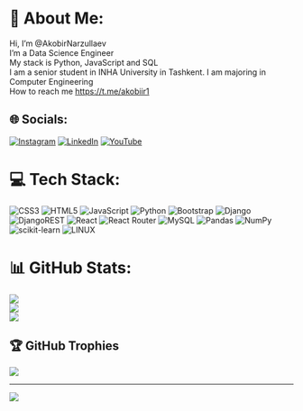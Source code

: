 # 💫 About Me:
Hi, I’m @AkobirNarzullaev<br>I’m a Data Science Engineer<br>My stack is Python, JavaScript and SQL<br>I am a senior student in INHA University in Tashkent. I am majoring in Computer Engineering<br>How to reach me https://t.me/akobiir1


## 🌐 Socials:
[![Instagram](https://img.shields.io/badge/Instagram-%23E4405F.svg?logo=Instagram&logoColor=white)](https://instagram.com/https://www.instagram.com/_akobir_narzullaev_/) [![LinkedIn](https://img.shields.io/badge/LinkedIn-%230077B5.svg?logo=linkedin&logoColor=white)](https://linkedin.com/in/https://www.linkedin.com/in/akobir-narzullayev-82b84a210/) [![YouTube](https://img.shields.io/badge/YouTube-%23FF0000.svg?logo=YouTube&logoColor=white)](https://youtube.com/@https://www.youtube.com/@AkobirNarzullaev) 

# 💻 Tech Stack:
![CSS3](https://img.shields.io/badge/css3-%231572B6.svg?style=for-the-badge&logo=css3&logoColor=white) ![HTML5](https://img.shields.io/badge/html5-%23E34F26.svg?style=for-the-badge&logo=html5&logoColor=white) ![JavaScript](https://img.shields.io/badge/javascript-%23323330.svg?style=for-the-badge&logo=javascript&logoColor=%23F7DF1E) ![Python](https://img.shields.io/badge/python-3670A0?style=for-the-badge&logo=python&logoColor=ffdd54) ![Bootstrap](https://img.shields.io/badge/bootstrap-%23563D7C.svg?style=for-the-badge&logo=bootstrap&logoColor=white) ![Django](https://img.shields.io/badge/django-%23092E20.svg?style=for-the-badge&logo=django&logoColor=white) ![DjangoREST](https://img.shields.io/badge/DJANGO-REST-ff1709?style=for-the-badge&logo=django&logoColor=white&color=ff1709&labelColor=gray) ![React](https://img.shields.io/badge/react-%2320232a.svg?style=for-the-badge&logo=react&logoColor=%2361DAFB) ![React Router](https://img.shields.io/badge/React_Router-CA4245?style=for-the-badge&logo=react-router&logoColor=white) ![MySQL](https://img.shields.io/badge/mysql-%2300f.svg?style=for-the-badge&logo=mysql&logoColor=white) ![Pandas](https://img.shields.io/badge/pandas-%23150458.svg?style=for-the-badge&logo=pandas&logoColor=white) ![NumPy](https://img.shields.io/badge/numpy-%23013243.svg?style=for-the-badge&logo=numpy&logoColor=white) ![scikit-learn](https://img.shields.io/badge/scikit--learn-%23F7931E.svg?style=for-the-badge&logo=scikit-learn&logoColor=white) ![LINUX](https://img.shields.io/badge/Linux-FCC624?style=for-the-badge&logo=linux&logoColor=black)
# 📊 GitHub Stats:
![](https://github-readme-stats.vercel.app/api?username=AkobirNarzullaev&theme=dark&hide_border=false&include_all_commits=false&count_private=false)<br/>
![](https://github-readme-streak-stats.herokuapp.com/?user=AkobirNarzullaev&theme=dark&hide_border=false)<br/>
![](https://github-readme-stats.vercel.app/api/top-langs/?username=AkobirNarzullaev&theme=dark&hide_border=false&include_all_commits=false&count_private=false&layout=compact)

## 🏆 GitHub Trophies
![](https://github-profile-trophy.vercel.app/?username=AkobirNarzullaev&theme=radical&no-frame=false&no-bg=false&margin-w=4)

---
[![](https://visitcount.itsvg.in/api?id=AkobirNarzullaev&icon=0&color=0)](https://visitcount.itsvg.in)

<!-- Proudly created with GPRM ( https://gprm.itsvg.in ) -->
